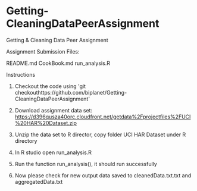 # Getting-CleaningDataPeerAssignment
Getting &amp; Cleaning Data Peer Assignment 

Assignment Submission Files:

README.md
CookBook.md
run_analysis.R

Instructions

1. Checkout the code using 'git checkouthttps://github.com/biplanet/Getting-CleaningDataPeerAssignment'

2. Download assignment data set: https://d396qusza40orc.cloudfront.net/getdata%2Fprojectfiles%2FUCI%20HAR%20Dataset.zip

3. Unzip the data set to R director, copy folder UCI HAR Dataset under R directory

4. In R studio open run_analysis.R

5. Run the function run_analysis(), it should run successfully

6. Now please check for new output data saved to cleanedData.txt.txt and aggregatedData.txt 


